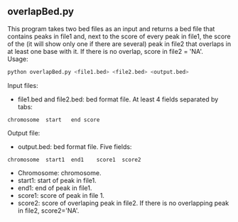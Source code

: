 ## overlapBed.py  

This program takes two bed files as an input and returns a bed file that contains peaks in file1 and, next to the score of every peak in file1, the score of  the (it will show only one if there are several) peak in file2 that overlaps in at least one base with it. If there is no overlap, score in file2 = 'NA'.  
Usage:  
```bash
python overlapBed.py <file1.bed> <file2.bed> <output.bed>
```
Input files:
  - file1.bed and file2.bed: bed format file. At least 4 fields separated by tabs:
```
chromosome	start	end	score
```

Output file:
  - output.bed: bed format file. Five fields: 
```
chromosome	start1	end1	score1	score2
```
* Chromosome: chromosome.
* start1: start of peak in file1.
* end1: end of peak in file1.
* score1: score of peak in file 1. 
* score2: score of overlaping peak in file2. If there is no overlapping peak in file2, score2='NA'.


